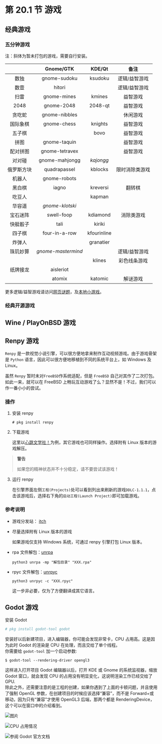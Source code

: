 # 第 20.1 节 游戏

## 经典游戏

### 五分钟游戏

注：斜体为暂未打包的游戏，需要自行安装。

|            |     Gnome/GTK      |   KDE/Qt    |      备注      |
| :--------: | :----------------: | :---------: | :------------: |
|    数独    |    gnome-sudoku    |   ksudoku   | 逻辑/益智游戏  |
|    数壹    |       hitori       |             | 逻辑/益智游戏  |
|    扫雷    |    gnome-mines     |   kmines    |    益智游戏    |
|    2048    |     gnome-2048     |   2048-qt   |    益智游戏    |
|   贪吃蛇   |   gnome-nibbles    |             |    休闲游戏    |
|  国际象棋  |    gnome-chess     |   knights   |    益智游戏    |
|   五子棋   |                    |    bovo     |    益智游戏    |
|    拼图    |    gnome-taquin    |             |    益智游戏    |
|  配对拼图  |   gnome-tetravex   |             |    益智游戏    |
|   对对碰   |   gnome-mahjongg   |  _kajongg_  |                |
| 俄罗斯方块 |    quadrapassel    |   kblocks   | 限时消除类游戏 |
|   机器人   |    gnome-robots    |             |                |
|   黑白棋   |       iagno        |  kreversi   |     翻转棋     |
|   吃豆人   |                    |   kapman    |                |
|   华容道   |  _gnome-klotski_   |             |                |
|  宝石迷阵  |     swell-foop     |  kdiamond   |   消除类游戏   |
|  快艇骰子  |        tali        |   kiriki    |                |
|   四子棋   |   four-in-a-row    | kfourinline |                |
|   炸弹人   |                    |  granatier  |                |
|  珠玑妙算  | _gnome-mastermind_ |             | 逻辑/益智游戏  |
|            |                    |   klines    |  彩色线条游戏  |
|  纸牌接龙  |     aisleriot      |             |                |
|            |       atomix       |   katomic   |    解谜游戏    |

更多逻辑/益智游戏请访问[网页谜题](https://cn.puzzle-sudoku.com/)，及[本地小游戏](https://gottcode.org/)。

### 经典开源游戏

## Wine / PlayOnBSD 游戏

## Renpy 游戏

`Renpy` 是一款视觉小说引擎，可以很方便地拿来制作互动视频游戏。由于游戏骨架是 `Python` 语言，因此可以很方便地移植到不同的系统平台上，如 Windows 及 Linux。

虽然 `Renpy` 暂时未对`FreeBSD`作系统适配，但是 `FreeBSD` 自己对其作了二次打包。如此一来，就可以在 FreeBSD 上畅玩互动游戏了么？显然不是！不过，我们可以作一番小小的尝试。

### 操作

1.  安装 renpy

    `# pkg install renpy`

2.  下载游戏

    这里以[心跳文学社！](https://teamsalvato.itch.io/ddlc)为例，其它游戏也可同样操作。选择附有 Linux 版本的游戏解压。

>**警告**
>
>如果您的精神状态并不十分稳定，请不要尝试该游戏！


3.  运行 renpy

    在引擎界面左侧`工程(Projects)`处可以看到列出来刷新的游戏`DDLC-1.1.1`，点击该游戏后，选择右下角的`启动工程(Launch Project)`即可加载游戏。

### 参考说明

- 游戏分发站： [itch](https://itch.io/)
- 尽量选择附有 Linux 版本的游戏

  如果游戏仅支持 Windows 系统，可通过 renpy 引擎打包 Linux 版本。

- rpa 文件解包：[unrpa](https://github.com/Lattyware/unrpa)

  `python3 unrpa -mp "解包目录" "XXX.rpa"`

- rpyc 文件解包：[unrpyc](https://github.com/CensoredUsername/unrpyc)

  `python3 unrpyc -c "XXX.rpyc"`

  这一步非必要，仅为了方便翻译成其它语言。

## Godot 游戏

安装 Godot

```sh
# pkg install godot-tool godot
```

安装好以后新建项目，进入编辑器，你可能会发现非常卡，CPU 占用高。这是因为此时 Godot 的渲染是 CPU 在处理，而且交给了单个线程。  
你需要给 `godot-tool` 加一个启动参数:

```
$ godot-tool --rendering-driver opengl3
```

这样进入打开项目 Godot 编辑器以后，打开 KDE 或 Gnome 的系统监视器，缩放 Godot 窗口，就会发现 CPU 的占用没有明显变化，这说明渲染工作已经交给了 GPU.  
除此之外，还需要注意的是工程的创建，如果你遇到了上面的卡顿问题，并且使用了强制 OpenGL 参数，在创建项目的时候应该选择“兼容”，而不是 Forward+或移动，因为只有“兼容”才使用 OpenGL3 后端，那两个都是 RenderingDevice，这个可以在窗口中的介绍看到。
 
![图片](https://github.com/FreeBSD-Ask/FreeBSD-Ask/assets/138698339/335335ca-3994-48ec-99f5-be20c5668f8d)  

  
![CPU 占用情况](https://github.com/FreeBSD-Ask/FreeBSD-Ask/assets/138698339/63f445e5-070d-4b38-82ee-b022c552bb9d)  

![参阅 Godot 官方文档](https://github.com/FreeBSD-Ask/FreeBSD-Ask/assets/138698339/83bbd5e7-3007-45a1-a01c-956c6b5defeb)
